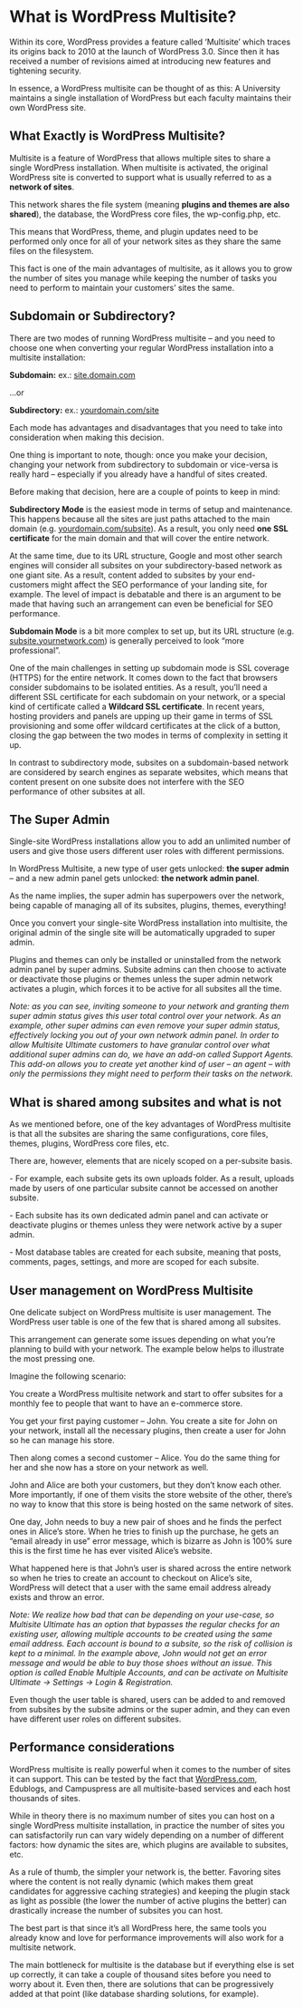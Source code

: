 # What is WordPress Multisite?

Within its core, WordPress provides a feature called ‘Multisite’ which traces its origins back to 2010 at the launch of WordPress 3.0. Since then it has received a number of revisions aimed at introducing new features and tightening security.

In essence, a WordPress multisite can be thought of as this: A University maintains a single installation of WordPress but each faculty maintains their own WordPress site.

## 

## What Exactly is WordPress Multisite?

Multisite is a feature of WordPress that allows multiple sites to share a single WordPress installation. When multisite is activated, the original WordPress site is converted to support what is usually referred to as a **network of sites**.

This network shares the file system (meaning **plugins and themes are also shared**), the database, the WordPress core files, the wp-config.php, etc.

This means that WordPress, theme, and plugin updates need to be performed only once for all of your network sites as they share the same files on the filesystem.

This fact is one of the main advantages of multisite, as it allows you to grow the number of sites you manage while keeping the number of tasks you need to perform to maintain your customers’ sites the same.

## 

## Subdomain or Subdirectory?

There are two modes of running WordPress multisite – and you need to choose one when converting your regular WordPress installation into a multisite installation:

**Subdomain:** ex.: [site.domain.com](http://site.domain.com)

…or

**Subdirectory:** ex.: [yourdomain.com/site](http://yourdomain.com/site)

Each mode has advantages and disadvantages that you need to take into consideration when making this decision.

One thing is important to note, though: once you make your decision, changing your network from subdirectory to subdomain or vice-versa is really hard – especially if you already have a handful of sites created.

Before making that decision, here are a couple of points to keep in mind:

**Subdirectory Mode** is the easiest mode in terms of setup and maintenance. This happens because all the sites are just paths attached to the main domain (e.g. [yourdomain.com/subsite](http://yourdomain.com/subsite)). As a result, you only need **one SSL certificate** for the main domain and that will cover the entire network.

At the same time, due to its URL structure, Google and most other search engines will consider all subsites on your subdirectory-based network as one giant site. As a result, content added to subsites by your end-customers might affect the SEO performance of your landing site, for example. The level of impact is debatable and there is an argument to be made that having such an arrangement can even be beneficial for SEO performance.

**Subdomain Mode** is a bit more complex to set up, but its URL structure (e.g. [subsite.yournetwork.com](http://subsite.yournetwork.com)) is generally perceived to look “more professional”.

One of the main challenges in setting up subdomain mode is SSL coverage (HTTPS) for the entire network. It comes down to the fact that browsers consider subdomains to be isolated entities. As a result, you’ll need a different SSL certificate for each subdomain on your network, or a special kind of certificate called a **Wildcard SSL certificate**. In recent years, hosting providers and panels are upping up their game in terms of SSL provisioning and some offer wildcard certificates at the click of a button, closing the gap between the two modes in terms of complexity in setting it up.

In contrast to subdirectory mode, subsites on a subdomain-based network are considered by search engines as separate websites, which means that content present on one subsite does not interfere with the SEO performance of other subsites at all.

## The Super Admin

Single-site WordPress installations allow you to add an unlimited number of users and give those users different user roles with different permissions.

In WordPress Multisite, a new type of user gets unlocked: **the super admin** – and a new admin panel gets unlocked: **the network admin panel**.

As the name implies, the super admin has superpowers over the network, being capable of managing all of its subsites, plugins, themes, everything!

Once you convert your single-site WordPress installation into multisite, the original admin of the single site will be automatically upgraded to super admin.

Plugins and themes can only be installed or uninstalled from the network admin panel by super admins. Subsite admins can then choose to activate or deactivate those plugins or themes unless the super admin network activates a plugin, which forces it to be active for all subsites all the time.

_Note: as you can see, inviting someone to your network and granting them super admin status gives this user total control over your network. As an example, other super admins can even remove your super admin status, effectively locking you out of your own network admin panel. In order to allow Multisite Ultimate customers to have granular control over what additional super admins can do, we have an add-on called Support Agents. This add-on allows you to create yet another kind of user – an agent – with only the permissions they might need to perform their tasks on the network._

## What is shared among subsites and what is not

As we mentioned before, one of the key advantages of WordPress multisite is that all the subsites are sharing the same configurations, core files, themes, plugins, WordPress core files, etc.

There are, however, elements that are nicely scoped on a per-subsite basis.

\- For example, each subsite gets its own uploads folder. As a result, uploads made by users of one particular subsite cannot be accessed on another subsite.

\- Each subsite has its own dedicated admin panel and can activate or deactivate plugins or themes unless they were network active by a super admin.

\- Most database tables are created for each subsite, meaning that posts, comments, pages, settings, and more are scoped for each subsite.

## User management on WordPress Multisite

One delicate subject on WordPress multisite is user management. The WordPress user table is one of the few that is shared among all subsites.

This arrangement can generate some issues depending on what you’re planning to build with your network. The example below helps to illustrate the most pressing one.

Imagine the following scenario:

You create a WordPress multisite network and start to offer subsites for a monthly fee to people that want to have an e-commerce store.

You get your first paying customer – John. You create a site for John on your network, install all the necessary plugins, then create a user for John so he can manage his store.

Then along comes a second customer – Alice. You do the same thing for her and she now has a store on your network as well.

John and Alice are both your customers, but they don’t know each other. More importantly, if one of them visits the store website of the other, there’s no way to know that this store is being hosted on the same network of sites.

One day, John needs to buy a new pair of shoes and he finds the perfect ones in Alice’s store. When he tries to finish up the purchase, he gets an “email already in use” error message, which is bizarre as John is 100% sure this is the first time he has ever visited Alice’s website.

What happened here is that John’s user is shared across the entire network so when he tries to create an account to checkout on Alice’s site, WordPress will detect that a user with the same email address already exists and throw an error.

_Note: We realize how bad that can be depending on your use-case, so Multisite Ultimate has an option that bypasses the regular checks for an existing user, allowing multiple accounts to be created using the same email address. Each account is bound to a subsite, so the risk of collision is kept to a minimal. In the example above, John would not get an error message and would be able to buy those shoes without an issue. This option is called Enable Multiple Accounts, and can be activate on Multisite Ultimate → Settings → Login & Registration._

Even though the user table is shared, users can be added to and removed from subsites by the subsite admins or the super admin, and they can even have different user roles on different subsites.

## Performance considerations

WordPress multisite is really powerful when it comes to the number of sites it can support. This can be tested by the fact that [WordPress.com](https://WordPress.com), Edublogs, and Campuspress are all multisite-based services and each host thousands of sites.

While in theory there is no maximum number of sites you can host on a single WordPress multisite installation, in practice the number of sites you can satisfactorily run can vary widely depending on a number of different factors: how dynamic the sites are, which plugins are available to subsites, etc.

As a rule of thumb, the simpler your network is, the better. Favoring sites where the content is not really dynamic (which makes them great candidates for aggressive caching strategies) and keeping the plugin stack as light as possible (the lower the number of active plugins the better) can drastically increase the number of subsites you can host.

The best part is that since it’s all WordPress here, the same tools you already know and love for performance improvements will also work for a multisite network.

The main bottleneck for multisite is the database but if everything else is set up correctly, it can take a couple of thousand sites before you need to worry about it. Even then, there are solutions that can be progressively added at that point (like database sharding solutions, for example).
